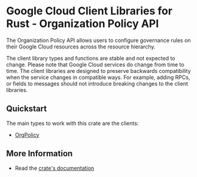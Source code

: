 # Google Cloud Client Libraries for Rust - Organization Policy API

<!-- Code generated by sidekick. DO NOT EDIT. -->


The Organization Policy API allows users to configure governance rules on
their Google Cloud resources across the resource hierarchy.

The client library types and functions are stable and not expected to change.
Please note that Google Cloud services do change from time to time. The client
libraries are designed to preserve backwards compatibility when the service
changes in compatible ways. For example, adding RPCs, or fields to messages
should not introduce breaking changes to the client libraries.

## Quickstart

The main types to work with this crate are the clients:

- [OrgPolicy]

## More Information

- Read the [crate's documentation](https://docs.rs/google-cloud-orgpolicy-v2/latest/google-cloud-orgpolicy-v2)

[OrgPolicy]: https://docs.rs/google-cloud-orgpolicy-v2/latest/google_cloud_orgpolicy_v2/client/struct.OrgPolicy.html
